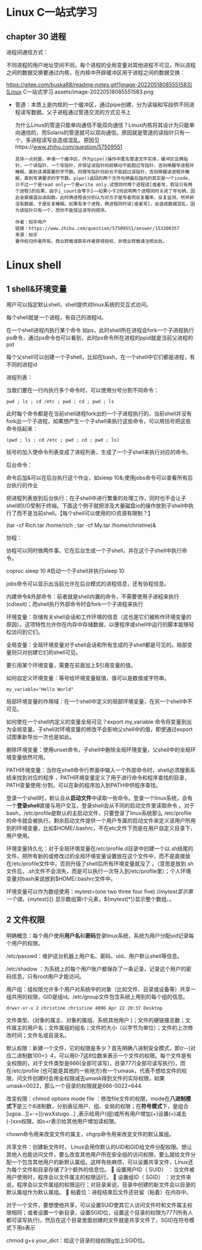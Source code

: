 # Linux C一站式学习

## chapter 30 进程

进程间通信方式：

不同进程的用户地址空间不同，每个进程的全局变量对其他进程不可见，所以进程之间的数据交换要通过内核，在内核中开辟缓冲区用于进程之间的数据交换：

https://gitee.com/buska88/reading-notes.git![image-20220518085551583](Linux C一站式学习.assets/image-20220518085551583.png

* 管道：本质上是内核的一个缓冲区，通过pipe创建，分为读端和写段供不同进程读写数据。父子进程通过管道交流的方式见书上

  为什么Linux的管道只能单向通信不能双向通信？Linux内核将其设计为只能单向通信的，而Solaris的管道就可以双向通信。原因就是管道的读指针只有一个，多进程读写会造成混乱。原因见https://www.zhihu.com/question/57509551

  ```
  具体一点则是，申请一个缓冲区，作为pipe()操作中匿名管道文件实体，缓冲区设俩指针，一个读指针，一个写指针，并保证读指针向前移动不能超过写指针，否则唤醒写进程并睡眠，直到读满需要的字节数。同理写指针向前也不能超过读指针，否则唤醒读进程并睡眠，直到写满要求的字节数。pipe()返回的两个文件句柄最后指向的其实是一个inode，只不过一个是read only一个是write only.试想同时两个进程读[或者写，假设只有两个进程]的后果，由于i_count会等于2——如果小于2则说明两个进程同时关闭了写句柄，因此会直接退出读函数。此时俩进程会分别认为对方才是写者而反复醒来，反复监测，然并卵没有数据，于是反复睡眠。如果有多个进程，俩进程同时读[或者写]，会造成数据混乱，因为读指针只有一个，而你不能保证读写的顺序。

  作者：知乎用户
  链接：https://www.zhihu.com/question/57509551/answer/153200357
  来源：知乎
  著作权归作者所有。商业转载请联系作者获得授权，非商业转载请注明出处。
  ```

# Linux shell

## 1 shell&环境变量

用户可以指定默认shell，shell提供对linux系统的交互式访问。

每个shell就是一个进程，有自己的进程id。

在一个shell进程内执行某个命令 如ps，此时shell所在进程会fork一个子进程执行ps命令，通过ps命令也可以看到，此时ps命令所在进程的ppid就是当前父进程的pid

每个父shell可以创建一个子shell，比如在bash，在一个shell中它们都是进程，有不同的进程id

进程列表：

当我们要在一行内执行多个命令时，可以使用分号分割不同命令：

```
pwd ; ls ; cd /etc ; pwd ; cd ; pwd ; ls
```

此时每个命令都是在当前shell进程fork出的一个子进程执行的，当前shell并没有fork出一个子进程，如果想产生一个子shell来执行这些命令，可以用括号把这些命令括起来：

```
(pwd ; ls ; cd /etc ; pwd ; cd ; pwd ; ls)
```

括号的加入使命令列表变成了进程列表，生成了一个子shell来执行对应的命令。  

后台命令：

命令后加&可以在后台执行这个作业，如sleep 10&;使用jobs命令可以查看所有后台执行的作业

把进程列表放到后台执行：在子shell中进行繁重的处理工作，同时也不会让子shell的I/O受制于终端。下面这个例子就把涉及大量磁盘io的操作放到子shell中执行了而不是当前shell。【每个shell可以使用的IO资源有限制？】  

(tar -cf Rich.tar /home/rich ; tar -cf My.tar /home/christine)&  

协程：

协程可以同时做两件事。它在后台生成一个子shell，并在这个子shell中执行命令。  

coproc sleep 10  #启动一个子shell并执行sleep 10

jobs命令可以显示出当前允许在后台模式的进程信息，还有协程信息。

内建命令&外部命令：前者就是shell内置的命令，不需要使用子进程来执行  (cd\exit)；而shell执行外部命令时会fork一个子进程来执行

环境变量：存储有关shell会话和工作环境的信息（这也是它们被称作环境变量的原因）。这项特性允许你在内存中存储数据，以便程序或shell中运行的脚本能够轻松访问到它们。

全局变量：全局环境变量对于shell会话和所有生成的子shell都是可见的。局部变量则只对创建它们的shell可见。

要引用某个环境变量，需要在前面加上$引用变量的值。

如何自定义环境变量：等号给环境变量赋值，值可以是数值或字符串。  

```
my_variable="Hello World"
```

局部环境变量的作用域：在一个shell中定义的局部环境变量，在另一个shell中不可见。

如何使在一个shell内定义的变量全局可见？export my_variable  命令将变量到出为全局变量。子shell对环境变量的修改不会影响父shell中的值，即使通过export试图重新导出一次也是如此。

删除环境变量：使用unset命令，子shell中删除全局环境变量，父shell中的全局环境变量依然可用。    

PATH环境变量：当你在shell命令行界面中输入一个外部命令时，shell必须搜索系统来找到对应的程序 ，PATH环境变量定义了用于进行命令和程序查找的目录，PATH变量使用:分割。可以在新的程序加入到PATH中供程序查找。 

登录一个shell时，默认会从**启动文件**中读取一些命令。登录一个linux系统，会有一个**登录shell**直接与用户交互，登录shell会从不同的启动文件里读取命令 。对于bash，/etc/profile是默认的主启动文件，只要登录了linux系统那么 /etc/profile的命令就会被执行。剩余启动文件提供一个用户专属的启动文件来定义该用户所用到的环境变量，比如$HOME/.bashrc，不在etc文件下而是在用户自定义目录下，用户使用。

环境变量持久化：对于全局环境变量在/etc/profile.d目录中创建一个以.sh结尾的文件。把所有新的或修改过的全局环境变量设置放在这个文件中，而不是直接放在/etc/profile文件中，否则升级了shell后所有环境变量就没了 。（意思是放到.sh文件后，.sh文件不会消失，而是可以执行一次导入到/etc/profile里）；个人环境变量对bash来说放到$HOME/.bashrc文件中。

环境变量可以作为数组使用：mytest=(one two three four five)  //$mytest显示第一个值，${mytest[i]} 显示数组第i个元素，${mytest[*]}显示整个数组、。

## 2 文件权限

明确概念：每个用户使用**用户名**和**密码**登录linux系统，系统为用户分配uid记录每个用户的权限。   

/etc/passwd：维护这台机器上用户名、密码、uid、用户默认shell等信息。

/etc/shadow  ：为系统上的每个用户账户都保存了一条记录，记录这个用户的密码信息，只有root用户才能访问。

用户组：组权限允许多个用户对系统中的对象（比如文件、目录或设备等）共享一组共用的权限，GID是组id。/etc/group文件包含系统上用到的每个组的信息。

```
drwxr-xr-x 2 christine christine 4096 Apr 22 20:37 Desktop
```

 文件类型、(对象的属主、对象的属组、系统其他用户  )；文件的硬链接总数；文件属主的用户名；文件属组的组名；文件的大小（以字节为单位）；文件的上次修改时间；文件名或目录名。   

默认权限：新建一个文件，它的权限是多少？首先明确八进制安全模式，即(r--)对应二进制数100=》4，可以用0-7这8位数来表示一个文件的权限。每个文件是有全权限的，对于文件类型是666(全部可读写)，目录777(全部可读写执行)，而在/etc/profile  (也可能是其他的一些地方)有一个umask，代表不想给文件的权限，问文件创建时会用全权限减去umask得到文件的实际权限，如果umask=0022，那么一个目录的权限就是666-0022=644.

改变权限：chmod options mode file  ：修改file文件的权限，mode在**八进制模式下**是三个8进制数，分别表征用户、组、全局的权限；在**符号模式**下，是组合[ugoa…\][+-=\][rwxXstugo…\] ,表示给用户(组)或所有用户增加(+)设置(=)减去(-)xxx权限。如o+r表示给其他用户增加读权限。

chown命令用来改变文件的属主，chgrp命令用来改变文件的默认属组。  

共享文件：创建新文件时， Linux会用你默认的UID和GID给文件分配权限。想让其他人也能访问文件，要么改变其他用户所在安全组的访问权限，要么就给文件分配一个包含其他用户的新默认属组。这样有些麻烦，可以设置共享文件，Linux还为每个文件和目录存储了3个额外的信息位。
 设置用户ID（ SUID） ：当文件被用户使用时，程序会以文件属主的权限运行。
 设置组ID（ SGID） ：对文件来说，程序会以文件属组的权限运行；对目录来说，目录中创建的新文件会以目录的默认属组作为默认属组。
 粘着位：进程结束后文件还驻留（粘着）在内存中。    

对于一个文件，要想使他共享，可以设置SUID使其它人访问文件时和文件属主权限相同；或者设置一个新目录，设置SGID位，设置这个目录的权限为777(所有人都可读写执行)，然后在这个目录里面创建的文件就是共享文件了。SGID在符号模式下用s表示

chmod g+s your_dict：给这个目录的组权限g加上SGID位。











